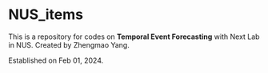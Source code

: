 # NUS_items

This is a repository for codes on **Temporal Event Forecasting** with Next Lab in NUS.
Created by Zhengmao Yang.

Established on Feb 01, 2024.
